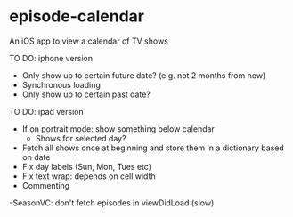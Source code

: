 # episode-calendar
An iOS app to view a calendar of TV shows

TO DO: iphone version
- Only show up to certain future date? (e.g. not 2 months from now)
- Synchronous loading
- Only show up to certain past date? 

TO DO: ipad version
- If on portrait mode: show something below calendar
  - Shows for selected day?
- Fetch all shows once at beginning and store them in a dictionary based on date
- Fix day labels (Sun, Mon, Tues etc)
- Fix text wrap: depends on cell width
- Commenting

-SeasonVC: don't fetch episodes in viewDidLoad (slow)
